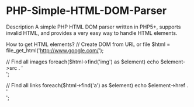 # PHP-Simple-HTML-DOM-Parser

Description
A simple PHP HTML DOM parser written in PHP5+, supports invalid HTML, and provides a very easy way to handle HTML elements.


How to get HTML elements?
// Create DOM from URL or file
$html = file_get_html('http://www.google.com/');

// Find all images 
foreach($html->find('img') as $element) 
       echo $element->src . '<br>';

// Find all links 
foreach($html->find('a') as $element) 
       echo $element->href . '<br>';
       


